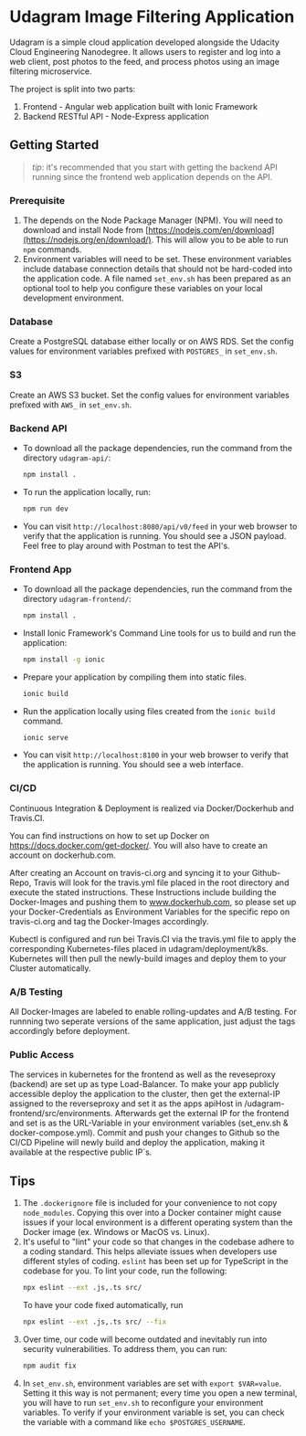 # Udagram Image Filtering Application

Udagram is a simple cloud application developed alongside the Udacity Cloud Engineering Nanodegree. It allows users to register and log into a web client, post photos to the feed, and process photos using an image filtering microservice.

The project is split into two parts:
1. Frontend - Angular web application built with Ionic Framework
2. Backend RESTful API - Node-Express application

## Getting Started
> _tip_: it's recommended that you start with getting the backend API running since the frontend web application depends on the API.
### Prerequisite
1. The depends on the Node Package Manager (NPM). You will need to download and install Node from [https://nodejs.com/en/download](https://nodejs.org/en/download/). This will allow you to be able to run `npm` commands.
2. Environment variables will need to be set. These environment variables include database connection details that should not be hard-coded into the application code. A file named `set_env.sh` has been prepared as an optional tool to help you configure these variables on your local development environment.

### Database
Create a PostgreSQL database either locally or on AWS RDS. Set the config values for environment variables prefixed with `POSTGRES_` in `set_env.sh`.

### S3
Create an AWS S3 bucket. Set the config values for environment variables prefixed with `AWS_` in `set_env.sh`.

### Backend API
* To download all the package dependencies, run the command from the directory `udagram-api/`:
    ```bash
    npm install .
    ```
* To run the application locally, run:
    ```bash
    npm run dev
    ```
* You can visit `http://localhost:8080/api/v0/feed` in your web browser to verify that the application is running. You should see a JSON payload. Feel free to play around with Postman to test the API's.

### Frontend App
* To download all the package dependencies, run the command from the directory `udagram-frontend/`:
    ```bash
    npm install .
    ```
* Install Ionic Framework's Command Line tools for us to build and run the application:
    ```bash
    npm install -g ionic
    ```
* Prepare your application by compiling them into static files.
    ```bash
    ionic build
    ```
* Run the application locally using files created from the `ionic build` command.
    ```bash
    ionic serve
    ```
* You can visit `http://localhost:8100` in your web browser to verify that the application is running. You should see a web interface.

### CI/CD
Continuous Integration & Deployment is realized via Docker/Dockerhub and Travis.CI.

You can find instructions on how to set up Docker on https://docs.docker.com/get-docker/. You will also have to create an account on dockerhub.com.

After creating an Account on travis-ci.org and syncing it to your Github-Repo, Travis will look for the travis.yml file placed in the root directory and execute the stated instructions. These Instructions include building the Docker-Images and pushing them to www.dockerhub.com, so please set up your Docker-Credentials as Environment Variables for the specific repo on travis-ci.org and tag the Docker-Images accordingly.

Kubectl is  configured and run bei Travis.CI via the travis.yml file to apply the corresponding Kubernetes-files placed in udagram/deployment/k8s. Kubernetes will then pull the newly-build images and deploy them to your Cluster automatically.

### A/B Testing
All Docker-Images are labeled to enable rolling-updates and A/B testing. For runnning two seperate versions of the same application, just adjust the tags accordingly before deployment. 

### Public Access

The services in kubernetes for the frontend as well as the reveseproxy (backend) are set up as type Load-Balancer. To make your app publicly accessible deploy the application to the cluster, then get the external-IP assigned to the reverseproxy and set it as the apps apiHost in /udagram-frontend/src/environments. Afterwards get the external IP for the frontend and set is as the URL-Variable in your environment variables (set_env.sh & docker-compose.yml). Commit and push your changes to Github so the CI/CD Pipeline will newly build and deploy the application, making it available at the respective public IP`s. 


## Tips
1. The `.dockerignore` file is included for your convenience to not copy `node_modules`. Copying this over into a Docker container might cause issues if your local environment is a different operating system than the Docker image (ex. Windows or MacOS vs. Linux).
2. It's useful to "lint" your code so that changes in the codebase adhere to a coding standard. This helps alleviate issues when developers use different styles of coding. `eslint` has been set up for TypeScript in the codebase for you. To lint your code, run the following:
    ```bash
    npx eslint --ext .js,.ts src/
    ```
    To have your code fixed automatically, run
    ```bash
    npx eslint --ext .js,.ts src/ --fix
    ```
3. Over time, our code will become outdated and inevitably run into security vulnerabilities. To address them, you can run:
    ```bash
    npm audit fix
    ```
4. In `set_env.sh`, environment variables are set with `export $VAR=value`. Setting it this way is not permanent; every time you open a new terminal, you will have to run `set_env.sh` to reconfigure your environment variables. To verify if your environment variable is set, you can check the variable with a command like `echo $POSTGRES_USERNAME`.